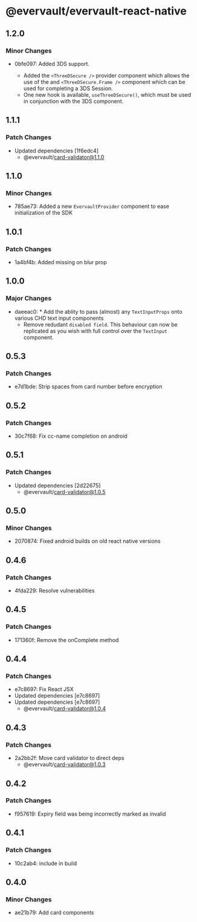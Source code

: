 # @evervault/evervault-react-native

## 1.2.0

### Minor Changes

- 0bfe097: Added 3DS support.

  - Added the `<ThreeDSecure />` provider component which allows the use of the and `<ThreeDSecure.Frame />` component which can be used for completing a 3DS Session.
  - One new hook is available, `useThreeDSecure()`, which must be used in conjunction with the 3DS component.

## 1.1.1

### Patch Changes

- Updated dependencies [1f6edc4]
  - @evervault/card-validator@1.1.0

## 1.1.0

### Minor Changes

- 785ae73: Added a new `EvervaultProvider` component to ease initialization of the SDK

## 1.0.1

### Patch Changes

- 1a4bf4b: Added missing on blur prop

## 1.0.0

### Major Changes

- daeeac0: \* Add the ablity to pass (almost) any `TextInputProps` onto various CHD text input components
  - Remove redudant `disabled field`. This behaviour can now be replicated as you wish with full control over the `TextInput` component.

## 0.5.3

### Patch Changes

- e7d1bde: Strip spaces from card number before encryption

## 0.5.2

### Patch Changes

- 30c7f68: Fix cc-name completion on android

## 0.5.1

### Patch Changes

- Updated dependencies [2d22675]
  - @evervault/card-validator@1.0.5

## 0.5.0

### Minor Changes

- 2070874: Fixed android builds on old react native versions

## 0.4.6

### Patch Changes

- 4fda229: Resolve vulnerabilities

## 0.4.5

### Patch Changes

- 171360f: Remove the onComplete method

## 0.4.4

### Patch Changes

- e7c8697: Fix React JSX
- Updated dependencies [e7c8697]
- Updated dependencies [e7c8697]
  - @evervault/card-validator@1.0.4

## 0.4.3

### Patch Changes

- 2a2bb2f: Move card validator to direct deps
  - @evervault/card-validator@1.0.3

## 0.4.2

### Patch Changes

- f957619: Expiry field was being incorrectly marked as invalid

## 0.4.1

### Patch Changes

- 10c2ab4: include in build

## 0.4.0

### Minor Changes

- ae21b79: Add card components

